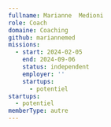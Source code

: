 ```yaml
---
fullname: Marianne  Medioni
role: Coach
domaine: Coaching
github: mariannemed
missions:
  - start: 2024-02-05
    end: 2024-09-06
    status: independent
    employer: ''
    startups:
      - potentiel
startups:
  - potentiel
memberType: autre
---
```

